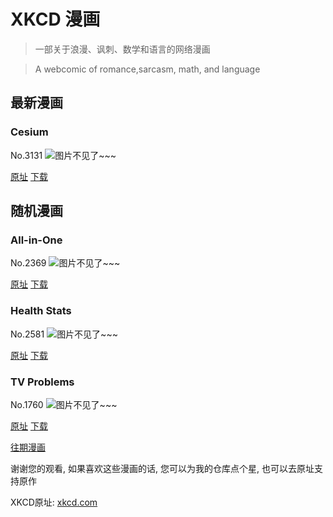 # XKCD 漫画


> 一部关于浪漫、讽刺、数学和语言的网络漫画

> A webcomic of romance,sarcasm, math, and language


## 最新漫画
### Cesium
No.3131
![图片不见了~~~](https://imgs.xkcd.com/comics/cesium.png)

[原址](https://xkcd.com//3131) [下载](https://imgs.xkcd.com/comics/cesium.png)



## 随机漫画
### All-in-One
No.2369
![图片不见了~~~](https://imgs.xkcd.com/comics/all_in_one.png)

[原址](https://xkcd.com//2369) [下载](https://imgs.xkcd.com/comics/all_in_one.png)



### Health Stats
No.2581
![图片不见了~~~](https://imgs.xkcd.com/comics/health_stats.png)

[原址](https://xkcd.com//2581) [下载](https://imgs.xkcd.com/comics/health_stats.png)



### TV Problems
No.1760
![图片不见了~~~](https://imgs.xkcd.com/comics/tv_problems.png)

[原址](https://xkcd.com//1760) [下载](https://imgs.xkcd.com/comics/tv_problems.png)



[往期漫画](image/)

谢谢您的观看, 如果喜欢这些漫画的话, 
您可以为我的仓库点个星, 也可以去原址支持原作

XKCD原址: [xkcd.com](https://xkcd.com)

